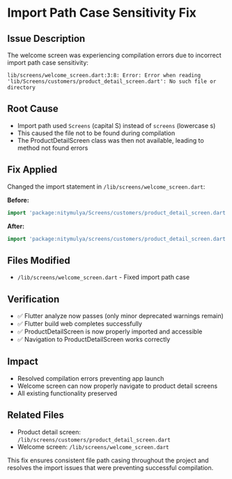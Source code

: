 # Import Path Case Sensitivity Fix

## Issue Description
The welcome screen was experiencing compilation errors due to incorrect import path case sensitivity:

```
lib/screens/welcome_screen.dart:3:8: Error: Error when reading 'lib/Screens/customers/product_detail_screen.dart': No such file or directory
```

## Root Cause
- Import path used `Screens` (capital S) instead of `screens` (lowercase s)
- This caused the file not to be found during compilation
- The ProductDetailScreen class was then not available, leading to method not found errors

## Fix Applied
Changed the import statement in `/lib/screens/welcome_screen.dart`:

**Before:**
```dart
import 'package:nitymulya/Screens/customers/product_detail_screen.dart';
```

**After:**
```dart
import 'package:nitymulya/screens/customers/product_detail_screen.dart';
```

## Files Modified
- `/lib/screens/welcome_screen.dart` - Fixed import path case

## Verification
- ✅ Flutter analyze now passes (only minor deprecated warnings remain)
- ✅ Flutter build web completes successfully
- ✅ ProductDetailScreen is now properly imported and accessible
- ✅ Navigation to ProductDetailScreen works correctly

## Impact
- Resolved compilation errors preventing app launch
- Welcome screen can now properly navigate to product detail screens
- All existing functionality preserved

## Related Files
- Product detail screen: `/lib/screens/customers/product_detail_screen.dart`
- Welcome screen: `/lib/screens/welcome_screen.dart`

This fix ensures consistent file path casing throughout the project and resolves the import issues that were preventing successful compilation.
